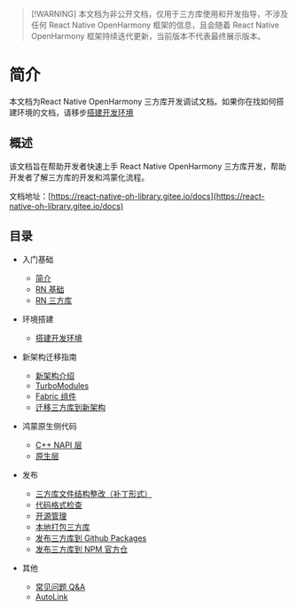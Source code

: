 > [!WARNING] 本文档为非公开文档，仅用于三方库使用和开发指导，不涉及任何 React Native OpenHarmony 框架的信息，且会随着 React Native OpenHarmony 框架持续迭代更新，当前版本不代表最终展示版本。

# 简介

本文档为React Native OpenHarmony 三方库开发调试文档。如果你在找如何搭建环境的文档，请移步[搭建开发环境](/zh-cn/environment.md)

## 概述

该文档旨在帮助开发者快速上手 React Native OpenHarmony 三方库开发，帮助开发者了解三方库的开发和鸿蒙化流程。

文档地址：[https://react-native-oh-library.gitee.io/docs](https://react-native-oh-library.gitee.io/docs)

## 目录

- 入门基础

  - [简介](README.md)
  - [RN 基础](base.md)
  - [RN 三方库](third-party.md)

- 环境搭建

  - [搭建开发环境](environment.md)

- 新架构迁移指南

  - [新架构介绍](new-architecture.md)
  - [TurboModules](turbomodule.md)
  - [Fabric 组件](fabric.md)
  - [迁移三方库到新架构](migration.md)

- 鸿蒙原生侧代码

  - [C++ NAPI 层](cpp.md)
  - [原生层](native.md)

- 发布

  - [三方库文件结构整改（补丁形式）](patch.md)
  - [代码格式检查](codelint.md)
  - [开源管理](open-source.md)
  - [本地打包三方库](tgz.md)
  - [发布三方库到 Github Packages](github-package.md)
  - [发布三方库到 NPM 官方仓](npm.md)

- 其他

  - [常见问题 Q&A](qa.md)
  - [AutoLink](autolink.md)
